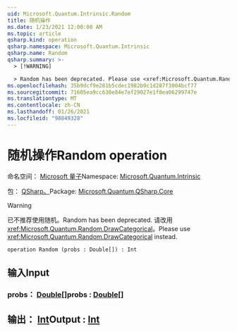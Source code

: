 ```yaml
---
uid: Microsoft.Quantum.Intrinsic.Random
title: 随机操作
ms.date: 1/23/2021 12:00:00 AM
ms.topic: article
qsharp.kind: operation
qsharp.namespace: Microsoft.Quantum.Intrinsic
qsharp.name: Random
qsharp.summary: >-
  > [!WARNING]

  > Random has been deprecated. Please use <xref:Microsoft.Quantum.Random.DrawCategorical> instead.
ms.openlocfilehash: 35b9dcf9e281b5cdec1982b9c1d287f3004bcf77
ms.sourcegitcommit: 71605ea9cc630e84e7ef29027e1f0ea06299747e
ms.translationtype: MT
ms.contentlocale: zh-CN
ms.lasthandoff: 01/26/2021
ms.locfileid: "98849328"
---
```

# <a name="random-operation"></a><span data-ttu-id="4fc6a-102">随机操作</span><span class="sxs-lookup"><span data-stu-id="4fc6a-102">Random operation</span></span>

<span data-ttu-id="4fc6a-103">命名空间： [Microsoft 量子](xref:Microsoft.Quantum.Intrinsic)</span><span class="sxs-lookup"><span data-stu-id="4fc6a-103">Namespace: [Microsoft.Quantum.Intrinsic](xref:Microsoft.Quantum.Intrinsic)</span></span>

<span data-ttu-id="4fc6a-104">包： [QSharp。](https://nuget.org/packages/Microsoft.Quantum.QSharp.Core)</span><span class="sxs-lookup"><span data-stu-id="4fc6a-104">Package: [Microsoft.Quantum.QSharp.Core](https://nuget.org/packages/Microsoft.Quantum.QSharp.Core)</span></span>


> [!WARNING]
> <span data-ttu-id="4fc6a-105">已不推荐使用随机。</span><span class="sxs-lookup"><span data-stu-id="4fc6a-105">Random has been deprecated.</span></span> <span data-ttu-id="4fc6a-106">请改用 <xref:Microsoft.Quantum.Random.DrawCategorical>。</span><span class="sxs-lookup"><span data-stu-id="4fc6a-106">Please use <xref:Microsoft.Quantum.Random.DrawCategorical> instead.</span></span>



```qsharp
operation Random (probs : Double[]) : Int
```


## <a name="input"></a><span data-ttu-id="4fc6a-107">输入</span><span class="sxs-lookup"><span data-stu-id="4fc6a-107">Input</span></span>

### <a name="probs--double"></a><span data-ttu-id="4fc6a-108">probs： [Double](xref:microsoft.quantum.lang-ref.double)[]</span><span class="sxs-lookup"><span data-stu-id="4fc6a-108">probs : [Double](xref:microsoft.quantum.lang-ref.double)[]</span></span>





## <a name="output--int"></a><span data-ttu-id="4fc6a-109">输出： [Int](xref:microsoft.quantum.lang-ref.int)</span><span class="sxs-lookup"><span data-stu-id="4fc6a-109">Output : [Int](xref:microsoft.quantum.lang-ref.int)</span></span>

